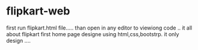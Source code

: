 # flipkart-web
first run flipkart.html file.....
than open in any editor to viewiong code ..
it all about flipkart first home page designe using html,css,bootstrp.
it only design ....
